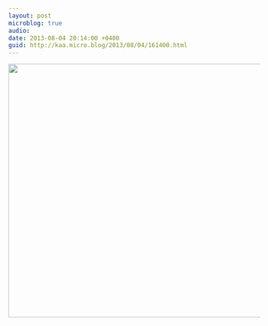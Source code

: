 ```yaml
---
layout: post
microblog: true
audio: 
date: 2013-08-04 20:14:00 +0400
guid: http://kaa.micro.blog/2013/08/04/161400.html
---
```

<img src="http://www.kaa.bz/uploads/2018/bdca925def.jpg" alt="" width="770" height="508" class="alignnone size-full wp-image-597" />
